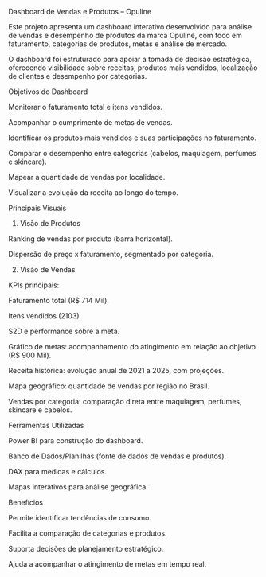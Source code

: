 Dashboard de Vendas e Produtos – Opuline

Este projeto apresenta um dashboard interativo desenvolvido para análise de vendas e desempenho de produtos da marca Opuline, com foco em faturamento, categorias de produtos, metas e análise de mercado.

O dashboard foi estruturado para apoiar a tomada de decisão estratégica, oferecendo visibilidade sobre receitas, produtos mais vendidos, localização de clientes e desempenho por categorias.

Objetivos do Dashboard

Monitorar o faturamento total e itens vendidos.

Acompanhar o cumprimento de metas de vendas.

Identificar os produtos mais vendidos e suas participações no faturamento.

Comparar o desempenho entre categorias (cabelos, maquiagem, perfumes e skincare).

Mapear a quantidade de vendas por localidade.

Visualizar a evolução da receita ao longo do tempo.

Principais Visuais
1. Visão de Produtos

Ranking de vendas por produto (barra horizontal).

Dispersão de preço x faturamento, segmentado por categoria.

2. Visão de Vendas

KPIs principais:

Faturamento total (R$ 714 Mil).

Itens vendidos (2103).

S2D e performance sobre a meta.

Gráfico de metas: acompanhamento do atingimento em relação ao objetivo (R$ 900 Mil).

Receita histórica: evolução anual de 2021 a 2025, com projeções.

Mapa geográfico: quantidade de vendas por região no Brasil.

Vendas por categoria: comparação direta entre maquiagem, perfumes, skincare e cabelos.

Ferramentas Utilizadas

Power BI para construção do dashboard.

Banco de Dados/Planilhas (fonte de dados de vendas e produtos).

DAX para medidas e cálculos.

Mapas interativos para análise geográfica.

Benefícios

Permite identificar tendências de consumo.

Facilita a comparação de categorias e produtos.

Suporta decisões de planejamento estratégico.

Ajuda a acompanhar o atingimento de metas em tempo real.
